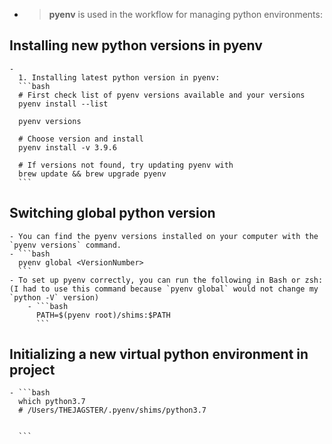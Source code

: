 - > **pyenv** is used in the workflow for managing python environments:
## Installing new python versions in pyenv
	-
	  1. Installing latest python version in pyenv:
	  ```bash
	  # First check list of pyenv versions available and your versions
	  pyenv install --list
	  
	  pyenv versions
	  
	  # Choose version and install
	  pyenv install -v 3.9.6
	  
	  # If versions not found, try updating pyenv with 
	  brew update && brew upgrade pyenv
	  ```
## Switching global python version
	- You can find the pyenv versions installed on your computer with the `pyenv versions` command.
	- ```bash
	  pyenv global <VersionNumber>
	  ```
	- To set up pyenv correctly, you can run the following in Bash or zsh: (I had to use this command because `pyenv global` would not change my `python -V` version)
		- ```bash
		  PATH=$(pyenv root)/shims:$PATH
		  ```
## Initializing a new virtual python environment in project
	- ```bash
	  which python3.7
	  # /Users/THEJAGSTER/.pyenv/shims/python3.7
	  
	  
	  ```